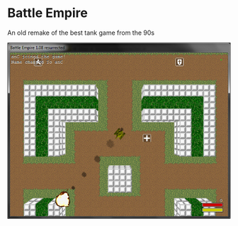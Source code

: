 Battle Empire
============

An old remake of the best tank game from the 90s

![Battle Empire](screenshot.jpg)
